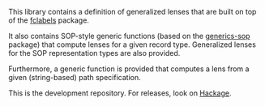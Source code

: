 This library contains a definition of generalized lenses that are built on
top of the [fclabels][0] package.

It also contains SOP-style generic functions (based on the
[generics-sop][1] package) that compute lenses for a given record type.
Generalized lenses for the SOP representation types are also provided.

Furthermore, a generic function is provided that computes a lens from a
given (string-based) path specification.

This is the development repository. For releases, look on [Hackage][2].

[0]: https://hackage.haskell.org/packages/fclabels
[1]: https://github.com/well-typed/generics-sop 
[2]: https://hackage.haskell.org/packages/lens-sop
